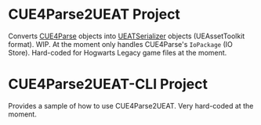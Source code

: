 # CUE4Parse2UEAT Project
Converts [CUE4Parse](https://github.com/FabianFG/CUE4Parse) objects into [UEATSerializer](https://github.com/Leuthil/UEATSerializer) objects (UEAssetToolkit format). WIP. At the moment only handles CUE4Parse's `IoPackage` (IO Store). Hard-coded for Hogwarts Legacy game files at the moment.

# CUE4Parse2UEAT-CLI Project
Provides a sample of how to use CUE4Parse2UEAT. Very hard-coded at the moment.
